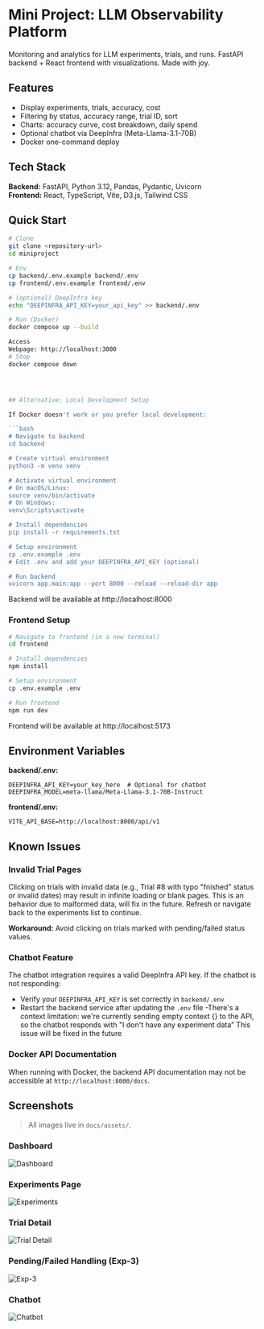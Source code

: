 # Mini Project: LLM Observability Platform

Monitoring and analytics for LLM experiments, trials, and runs. FastAPI backend + React frontend with visualizations. Made with joy.

## Features
- Display experiments, trials, accuracy, cost
- Filtering by status, accuracy range, trial ID, sort
- Charts: accuracy curve, cost breakdown, daily spend
- Optional chatbot via DeepInfra (Meta-Llama-3.1-70B)
- Docker one-command deploy

## Tech Stack
**Backend:** FastAPI, Python 3.12, Pandas, Pydantic, Uvicorn  
**Frontend:** React, TypeScript, Vite, D3.js, Tailwind CSS

## Quick Start
```bash
# Clone
git clone <repository-url>
cd miniproject

# Env
cp backend/.env.example backend/.env
cp frontend/.env.example frontend/.env

# (optional) DeepInfra key
echo "DEEPINFRA_API_KEY=your_api_key" >> backend/.env

# Run (Docker)
docker compose up --build

Access
Webpage: http://localhost:3000
# Stop
docker compose down




## Alternative: Local Development Setup

If Docker doesn't work or you prefer local development:

```bash
# Navigate to backend
cd backend

# Create virtual environment
python3 -m venv venv

# Activate virtual environment
# On macOS/Linux:
source venv/bin/activate
# On Windows:
venv\Scripts\activate

# Install dependencies
pip install -r requirements.txt

# Setup environment
cp .env.example .env
# Edit .env and add your DEEPINFRA_API_KEY (optional)

# Run backend
uvicorn app.main:app --port 8000 --reload --reload-dir app
```

Backend will be available at http://localhost:8000

### Frontend Setup
```bash
# Navigate to frontend (in a new terminal)
cd frontend

# Install dependencies
npm install

# Setup environment
cp .env.example .env

# Run frontend
npm run dev
```

Frontend will be available at http://localhost:5173


## Environment Variables

**backend/.env:**
```
DEEPINFRA_API_KEY=your_key_here  # Optional for chatbot
DEEPINFRA_MODEL=meta-llama/Meta-Llama-3.1-70B-Instruct
```

**frontend/.env:**
```
VITE_API_BASE=http://localhost:8000/api/v1
```


## Known Issues

### Invalid Trial Pages
Clicking on trials with invalid data (e.g., Trial #8 with typo "fnished" status or invalid dates) may result in infinite loading or blank pages. This is an behavior due to malformed data, will fix in the future. Refresh or navigate back to the experiments list to continue.

**Workaround:** Avoid clicking on trials marked with pending/failed status values. 

### Chatbot Feature
The chatbot integration requires a valid DeepInfra API key. If the chatbot is not responding:
- Verify your `DEEPINFRA_API_KEY` is set correctly in `backend/.env`
- Restart the backend service after updating the `.env` file
-There's a context limitation: we're currently sending empty context {} to the API, so the chatbot responds with "I don't have any experiment data” This issue will be fixed in the future

### Docker API Documentation
When running with Docker, the backend API documentation may not be accessible at `http://localhost:8000/docs`. 


## Screenshots

> All images live in `docs/assets/`.

### Dashboard
![Dashboard](docs/assets/dashboard.png)

### Experiments Page
![Experiments](docs/assets/experiment.png)

### Trial Detail
![Trial Detail](docs/assets/trial.png)

### Pending/Failed Handling (Exp-3)
![Exp-3](docs/assets/exp3.png)

### Chatbot
![Chatbot](docs/assets/chatbot.png)
